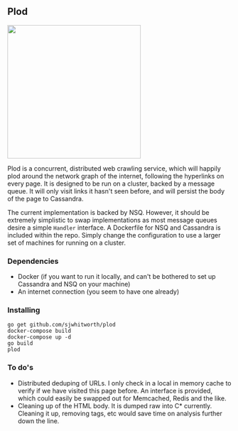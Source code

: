 ## Plod

<img src="http://www.1stfortoys.co.uk/toys-90/noddy-toys-pc-plod-6342-2896.jpg" height=300>

Plod is a concurrent, distributed web crawling service, which will happily plod around the network graph of the internet, following the hyperlinks on every page. It is designed to be run on a cluster, backed by a message queue. It will only visit links it hasn't seen before, and will persist the body of the page to Cassandra. 

The current implementation is backed by NSQ. However, it should be extremely simplistic to swap implementations as most message queues desire a simple `Handler` interface. A Dockerfile for NSQ and Cassandra is included within the repo. Simply change the configuration to use a larger set of machines for running on a cluster.

### Dependencies

* Docker (if you want to run it locally, and can't be bothered to set up Cassandra and NSQ on your machine)
* An internet connection (you seem to have one already)

### Installing

    go get github.com/sjwhitworth/plod
    docker-compose build
    docker-compose up -d
    go build
    plod

### To do's

* Distributed deduping of URLs. I only check in a local in memory cache to verify if we have visited this page before. An interface is provided, which could easily be swapped out for Memcached, Redis and the like.
* Cleaning up of the HTML body. It is dumped raw into C* currently. Cleaning it up, removing tags, etc would save time on analysis further down the line.

